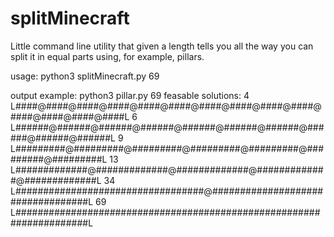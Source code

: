 # splitMinecraft
Little command line utility that given a length tells you all the way you can split it in equal parts using, for example, pillars.

usage: python3 splitMinecraft.py 69

output example:
  python3 pillar.py 69
  feasable solutions: 
  4 L####@####@####@####@####@####@####@####@####@####@####@####@####@####L
  6 L######@######@######@######@######@######@######@######@######@######L
  9 L#########@#########@#########@#########@#########@#########@#########L
  13 L#############@#############@#############@#############@#############L
  34 L##################################@##################################L
  69 L#####################################################################L
